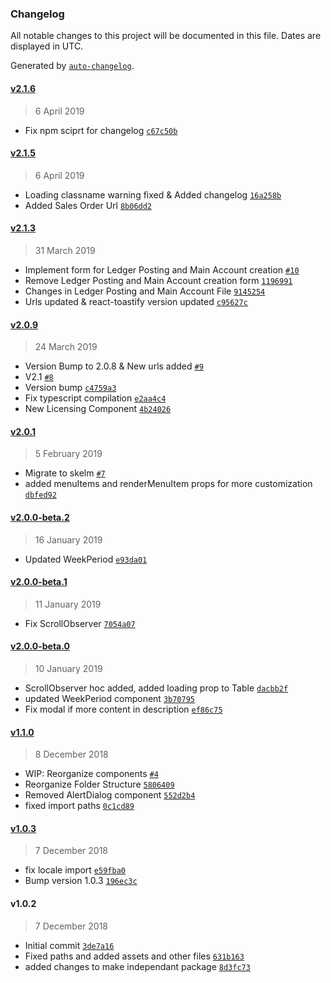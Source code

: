 ### Changelog

All notable changes to this project will be documented in this file. Dates are displayed in UTC.

Generated by [`auto-changelog`](https://github.com/CookPete/auto-changelog).

#### [v2.1.6](https://github.com/KudooCloud/kudoo-shared-components/compare/v2.1.5...v2.1.6)

> 6 April 2019

- Fix npm sciprt for changelog [`c67c50b`](https://github.com/KudooCloud/kudoo-shared-components/commit/c67c50b512e93898883f0a4d22e25fde1dee7519)

#### [v2.1.5](https://github.com/KudooCloud/kudoo-shared-components/compare/v2.1.3...v2.1.5)

> 6 April 2019

- Loading classname warning fixed & Added changelog [`16a258b`](https://github.com/KudooCloud/kudoo-shared-components/commit/16a258baf168bcdc162f44e2b8c87f74d57dc0c8)
- Added Sales Order Url [`8b06dd2`](https://github.com/KudooCloud/kudoo-shared-components/commit/8b06dd2734ca6a9e7b16411a0db4418120d23821)

#### [v2.1.3](https://github.com/KudooCloud/kudoo-shared-components/compare/v2.0.9...v2.1.3)

> 31 March 2019

- Implement form for Ledger Posting and Main Account creation [`#10`](https://github.com/KudooCloud/kudoo-shared-components/pull/10)
- Remove Ledger Posting and Main Account creation form [`1196991`](https://github.com/KudooCloud/kudoo-shared-components/commit/11969918d43933ed0bf24e474e09d92ae95d9d63)
- Changes in Ledger Posting and Main Account File [`9145254`](https://github.com/KudooCloud/kudoo-shared-components/commit/9145254635ccefc490ed2f064576caf210456e24)
- Urls updated & react-toastify version updated [`c95627c`](https://github.com/KudooCloud/kudoo-shared-components/commit/c95627c3b9ed8adc91e9e03f46cf00561c032b5a)

#### [v2.0.9](https://github.com/KudooCloud/kudoo-shared-components/compare/v2.0.1...v2.0.9)

> 24 March 2019

- Version Bump to 2.0.8 & New urls added [`#9`](https://github.com/KudooCloud/kudoo-shared-components/pull/9)
- V2.1 [`#8`](https://github.com/KudooCloud/kudoo-shared-components/pull/8)
- Version bump [`c4759a3`](https://github.com/KudooCloud/kudoo-shared-components/commit/c4759a30f62b28121ded18226324d778e3f9f70e)
- Fix typescript compilation [`e2aa4c4`](https://github.com/KudooCloud/kudoo-shared-components/commit/e2aa4c458fa10dac3347991148bcd8613c69f7a5)
- New Licensing Component [`4b24026`](https://github.com/KudooCloud/kudoo-shared-components/commit/4b24026004f78206d432066230a5dabedb174bc6)

#### [v2.0.1](https://github.com/KudooCloud/kudoo-shared-components/compare/v2.0.0-beta.2...v2.0.1)

> 5 February 2019

- Migrate to skelm [`#7`](https://github.com/KudooCloud/kudoo-shared-components/pull/7)
- added menuItems and renderMenuItem props for more customization [`dbfed92`](https://github.com/KudooCloud/kudoo-shared-components/commit/dbfed92431df45eaad702c3f927928a99b9ab8e5)

#### [v2.0.0-beta.2](https://github.com/KudooCloud/kudoo-shared-components/compare/v2.0.0-beta.1...v2.0.0-beta.2)

> 16 January 2019

- Updated WeekPeriod [`e93da01`](https://github.com/KudooCloud/kudoo-shared-components/commit/e93da017b3ce498ac2ecd87de202aed6d9c985d0)

#### [v2.0.0-beta.1](https://github.com/KudooCloud/kudoo-shared-components/compare/v2.0.0-beta.0...v2.0.0-beta.1)

> 11 January 2019

- Fix ScrollObserver [`7054a07`](https://github.com/KudooCloud/kudoo-shared-components/commit/7054a07ee3b2376519d01c5339850b03aba019b2)

#### [v2.0.0-beta.0](https://github.com/KudooCloud/kudoo-shared-components/compare/v1.1.0...v2.0.0-beta.0)

> 10 January 2019

- ScrollObserver hoc added, added loading prop to Table [`dacbb2f`](https://github.com/KudooCloud/kudoo-shared-components/commit/dacbb2f81261ac6d5d67f6baffb9c501aefb647c)
- updated WeekPeriod component [`3b70795`](https://github.com/KudooCloud/kudoo-shared-components/commit/3b707951af9666220ce976800678d5c20e5043b9)
- Fix modal if more content in description [`ef86c75`](https://github.com/KudooCloud/kudoo-shared-components/commit/ef86c75c3e066921a5f56caba6a6eb00da76306a)

#### [v1.1.0](https://github.com/KudooCloud/kudoo-shared-components/compare/v1.0.3...v1.1.0)

> 8 December 2018

- WIP: Reorganize components [`#4`](https://github.com/KudooCloud/kudoo-shared-components/pull/4)
- Reorganize Folder Structure [`5806409`](https://github.com/KudooCloud/kudoo-shared-components/commit/58064096701a400ddd890146617c4028662abc46)
- Removed AlertDialog component [`552d2b4`](https://github.com/KudooCloud/kudoo-shared-components/commit/552d2b42807cab20807ea1fd77bd83baa4bb9a31)
- fixed import paths [`0c1cd89`](https://github.com/KudooCloud/kudoo-shared-components/commit/0c1cd8983ab8ad8144def4483d58ea8f69e29112)

#### [v1.0.3](https://github.com/KudooCloud/kudoo-shared-components/compare/v1.0.2...v1.0.3)

> 7 December 2018

- fix locale import [`e59fba0`](https://github.com/KudooCloud/kudoo-shared-components/commit/e59fba0eb9d904b77027c53e2a3e7002a7d89b8b)
- Bump version 1.0.3 [`196ec3c`](https://github.com/KudooCloud/kudoo-shared-components/commit/196ec3cc0464dfc0a6f111a7491dabfbd76bb530)

#### v1.0.2

> 7 December 2018

- Initial commit [`3de7a16`](https://github.com/KudooCloud/kudoo-shared-components/commit/3de7a16b0a36f7bd1250c73dc880f8dce2340377)
- Fixed paths and added assets and other files [`631b163`](https://github.com/KudooCloud/kudoo-shared-components/commit/631b1637288ba258c52672860ada71eac7042da0)
- added changes to make independant package [`8d3fc73`](https://github.com/KudooCloud/kudoo-shared-components/commit/8d3fc73ecaef4c57360bd136dce30455936004b3)
